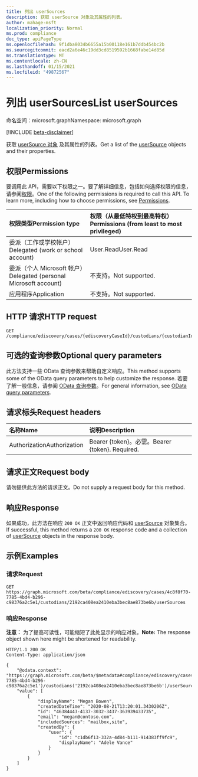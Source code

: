 ```yaml
---
title: 列出 userSources
description: 获取 userSource 对象及其属性的列表。
author: mahage-msft
localization_priority: Normal
ms.prod: compliance
doc_type: apiPageType
ms.openlocfilehash: 9f1dba8034b6655a15b00118e161b7ddb454bc2b
ms.sourcegitcommit: eacd2a6e46c19dd3cd8519592b1668fabe14d85d
ms.translationtype: MT
ms.contentlocale: zh-CN
ms.lasthandoff: 01/15/2021
ms.locfileid: "49872567"
---
```

# <a name="list-usersources"></a><span data-ttu-id="9f63f-103">列出 userSources</span><span class="sxs-lookup"><span data-stu-id="9f63f-103">List userSources</span></span>

<span data-ttu-id="9f63f-104">命名空间：microsoft.graph</span><span class="sxs-lookup"><span data-stu-id="9f63f-104">Namespace: microsoft.graph</span></span>

[!INCLUDE [beta-disclaimer](../../includes/beta-disclaimer.md)]

<span data-ttu-id="9f63f-105">获取 [userSource 对象](../resources/usersource.md) 及其属性的列表。</span><span class="sxs-lookup"><span data-stu-id="9f63f-105">Get a list of the [userSource](../resources/usersource.md) objects and their properties.</span></span>

## <a name="permissions"></a><span data-ttu-id="9f63f-106">权限</span><span class="sxs-lookup"><span data-stu-id="9f63f-106">Permissions</span></span>

<span data-ttu-id="9f63f-p101">要调用此 API，需要以下权限之一。要了解详细信息，包括如何选择权限的信息，请参阅[权限](/graph/permissions-reference)。</span><span class="sxs-lookup"><span data-stu-id="9f63f-p101">One of the following permissions is required to call this API. To learn more, including how to choose permissions, see [Permissions](/graph/permissions-reference).</span></span>

|<span data-ttu-id="9f63f-109">权限类型</span><span class="sxs-lookup"><span data-stu-id="9f63f-109">Permission type</span></span>|<span data-ttu-id="9f63f-110">权限（从最低特权到最高特权）</span><span class="sxs-lookup"><span data-stu-id="9f63f-110">Permissions (from least to most privileged)</span></span>|
|:---|:---|
|<span data-ttu-id="9f63f-111">委派（工作或学校帐户）</span><span class="sxs-lookup"><span data-stu-id="9f63f-111">Delegated (work or school account)</span></span>|<span data-ttu-id="9f63f-112">User.Read</span><span class="sxs-lookup"><span data-stu-id="9f63f-112">User.Read</span></span>|
|<span data-ttu-id="9f63f-113">委派（个人 Microsoft 帐户）</span><span class="sxs-lookup"><span data-stu-id="9f63f-113">Delegated (personal Microsoft account)</span></span>|<span data-ttu-id="9f63f-114">不支持。</span><span class="sxs-lookup"><span data-stu-id="9f63f-114">Not supported.</span></span>|
|<span data-ttu-id="9f63f-115">应用程序</span><span class="sxs-lookup"><span data-stu-id="9f63f-115">Application</span></span>|<span data-ttu-id="9f63f-116">不支持。</span><span class="sxs-lookup"><span data-stu-id="9f63f-116">Not supported.</span></span>|

## <a name="http-request"></a><span data-ttu-id="9f63f-117">HTTP 请求</span><span class="sxs-lookup"><span data-stu-id="9f63f-117">HTTP request</span></span>

<!-- {
  "blockType": "ignored"
}
-->

``` http
GET /compliance/ediscovery/cases/{ediscoveryCaseId}/custodians/{custodianId}/userSources
```

## <a name="optional-query-parameters"></a><span data-ttu-id="9f63f-118">可选的查询参数</span><span class="sxs-lookup"><span data-stu-id="9f63f-118">Optional query parameters</span></span>

<span data-ttu-id="9f63f-119">此方法支持一些 OData 查询参数来帮助自定义响应。</span><span class="sxs-lookup"><span data-stu-id="9f63f-119">This method supports some of the OData query parameters to help customize the response.</span></span> <span data-ttu-id="9f63f-120">若要了解一般信息，请参阅 [OData 查询参数](/graph/query-parameters)。</span><span class="sxs-lookup"><span data-stu-id="9f63f-120">For general information, see [OData query parameters](/graph/query-parameters).</span></span>

## <a name="request-headers"></a><span data-ttu-id="9f63f-121">请求标头</span><span class="sxs-lookup"><span data-stu-id="9f63f-121">Request headers</span></span>

|<span data-ttu-id="9f63f-122">名称</span><span class="sxs-lookup"><span data-stu-id="9f63f-122">Name</span></span>|<span data-ttu-id="9f63f-123">说明</span><span class="sxs-lookup"><span data-stu-id="9f63f-123">Description</span></span>|
|:---|:---|
|<span data-ttu-id="9f63f-124">Authorization</span><span class="sxs-lookup"><span data-stu-id="9f63f-124">Authorization</span></span>|<span data-ttu-id="9f63f-p103">Bearer {token}。必需。</span><span class="sxs-lookup"><span data-stu-id="9f63f-p103">Bearer {token}. Required.</span></span>|

## <a name="request-body"></a><span data-ttu-id="9f63f-127">请求正文</span><span class="sxs-lookup"><span data-stu-id="9f63f-127">Request body</span></span>

<span data-ttu-id="9f63f-128">请勿提供此方法的请求正文。</span><span class="sxs-lookup"><span data-stu-id="9f63f-128">Do not supply a request body for this method.</span></span>

## <a name="response"></a><span data-ttu-id="9f63f-129">响应</span><span class="sxs-lookup"><span data-stu-id="9f63f-129">Response</span></span>

<span data-ttu-id="9f63f-130">如果成功，此方法在响应 `200 OK` 正文中返回响应代码和 [userSource](../resources/usersource.md) 对象集合。</span><span class="sxs-lookup"><span data-stu-id="9f63f-130">If successful, this method returns a `200 OK` response code and a collection of [userSource](../resources/usersource.md) objects in the response body.</span></span>

## <a name="examples"></a><span data-ttu-id="9f63f-131">示例</span><span class="sxs-lookup"><span data-stu-id="9f63f-131">Examples</span></span>

### <a name="request"></a><span data-ttu-id="9f63f-132">请求</span><span class="sxs-lookup"><span data-stu-id="9f63f-132">Request</span></span>

<!-- {
  "blockType": "request",
  "name": "get_usersource"
}
-->

``` http
GET https://graph.microsoft.com/beta/compliance/ediscovery/cases/4c8f8f70-7785-4bd4-b296-c98376a2c5e1/custodians/2192ca408ea2410eba3bec8ae873be6b/userSources
```

### <a name="response"></a><span data-ttu-id="9f63f-133">响应</span><span class="sxs-lookup"><span data-stu-id="9f63f-133">Response</span></span>

<span data-ttu-id="9f63f-134">**注意：** 为了提高可读性，可能缩短了此处显示的响应对象。</span><span class="sxs-lookup"><span data-stu-id="9f63f-134">**Note:** The response object shown here might be shortened for readability.</span></span>
<!-- {
  "blockType": "response",
  "truncated": true,
  "@odata.type": "Collection(microsoft.graph.userSource)"
}
-->

``` http
HTTP/1.1 200 OK
Content-Type: application/json

{
    "@odata.context": "https://graph.microsoft.com/beta/$metadata#compliance/ediscovery/cases('4c8f8f70-7785-4bd4-b296-c98376a2c5e1')/custodians('2192ca408ea2410eba3bec8ae873be6b')/userSources",
    "value": [
        {
            "displayName": "Megan Bowen",
            "createdDateTime": "2020-08-21T13:20:01.3430206Z",
            "id": "46384443-4137-3032-3437-363939433735",
            "email": "megan@contoso.com",
            "includedSources": "mailbox,site",
            "createdBy": {
                "user": {
                    "id": "c1db6f13-332a-4d84-b111-914383ff9fc9",
                    "displayName": "Adele Vance"
                }
            }
        }
    ]
}
```
